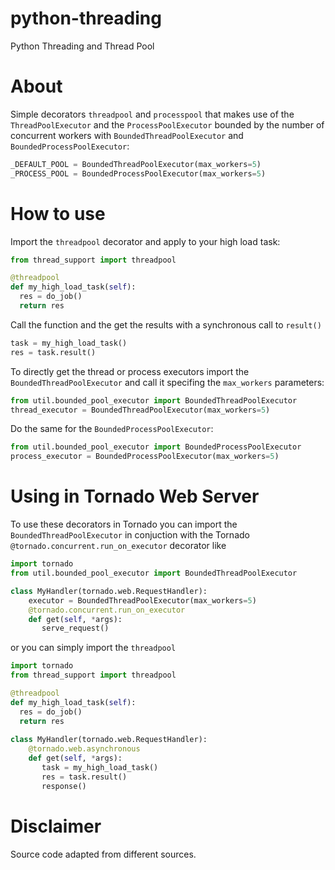 # python-threading
Python Threading and Thread Pool

# About
Simple decorators `threadpool` and `processpool` that makes use of the `ThreadPoolExecutor` and the `ProcessPoolExecutor` bounded by the number of concurrent workers with `BoundedThreadPoolExecutor` and `BoundedProcessPoolExecutor`:

```python
_DEFAULT_POOL = BoundedThreadPoolExecutor(max_workers=5)
_PROCESS_POOL = BoundedProcessPoolExecutor(max_workers=5)
```

# How to use
Import the `threadpool` decorator and apply to your high load task:
```python
from thread_support import threadpool

@threadpool
def my_high_load_task(self):
  res = do_job()
  return res
```

Call the function and the get the results with a synchronous call to `result()`

```python
task = my_high_load_task()
res = task.result()
```

To directly get the thread or process executors import the `BoundedThreadPoolExecutor` and call it specifing the `max_workers` parameters:

```python
from util.bounded_pool_executor import BoundedThreadPoolExecutor
thread_executor = BoundedThreadPoolExecutor(max_workers=5)
```

Do the same for the `BoundedProcessPoolExecutor`:

```python
from util.bounded_pool_executor import BoundedProcessPoolExecutor
process_executor = BoundedProcessPoolExecutor(max_workers=5)
```

# Using in Tornado Web Server
To use these decorators in Tornado you can import the `BoundedThreadPoolExecutor` in conjuction with the Tornado `@tornado.concurrent.run_on_executor` decorator like

```python
import tornado
from util.bounded_pool_executor import BoundedThreadPoolExecutor

class MyHandler(tornado.web.RequestHandler):
    executor = BoundedThreadPoolExecutor(max_workers=5)
    @tornado.concurrent.run_on_executor
    def get(self, *args):
       serve_request()
```

or you can simply import the `threadpool`

```python
import tornado
from thread_support import threadpool

@threadpool
def my_high_load_task(self):
  res = do_job()
  return res
  
class MyHandler(tornado.web.RequestHandler):
    @tornado.web.asynchronous
    def get(self, *args):
       task = my_high_load_task()
       res = task.result()
       response()
```


# Disclaimer
Source code adapted from different sources.
